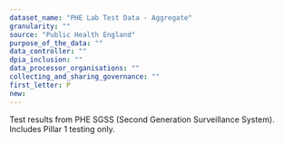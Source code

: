 ```yaml
---
dataset_name: "PHE Lab Test Data - Aggregate"
granularity: ""
source: "Public Health England"
purpose_of_the_data: ""
data_controller: ""
dpia_inclusion: ""
data_processor_organisations: ""
collecting_and_sharing_governance: ""
first_letter: P
new: 
---
```

Test results from PHE SGSS (Second Generation Surveillance System). Includes Pillar 1 testing only.
